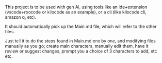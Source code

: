 This project is to be used with gen AI, using tools like an ide+extension (vscode+roocode or kilocode as an example), or a cli (like kilocode cli, amazon q, etc).

It should automatically pick up the Main.md file, which will refer to the other files.

Just tell it to do the steps found in Main.md one by one, and modifying files manually as you go; create main characters, manually edit them, have it review or suggest changes, prompt you a choice of 3 characters to add, etc etc.
